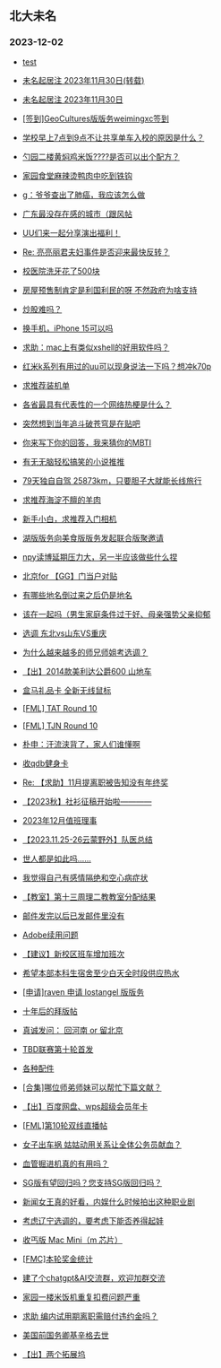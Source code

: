 ## 北大未名 
### 2023-12-02

+ [test](https://bbs.pku.edu.cn/v2/post-read.php?bid=7&threadid=18708747)

+ [未名起居注 2023年11月30日(转载)](https://bbs.pku.edu.cn/v2/post-read.php?bid=1&threadid=18707246)

+ [未名起居注 2023年11月30日](https://bbs.pku.edu.cn/v2/post-read.php?bid=728&threadid=18707246)

+ [[签到]GeoCultures版版务weimingxc签到](https://bbs.pku.edu.cn/v2/post-read.php?bid=740&threadid=18642721)

+ [学校早上7点到9点不让共享单车入校的原因是什么？](https://bbs.pku.edu.cn/v2/post-read.php?bid=138&threadid=18707336)

+ [勺园二楼黄焖鸡米饭????是否可以出个配方？](https://bbs.pku.edu.cn/v2/post-read.php?bid=1431&threadid=18704245)

+ [家园食堂麻辣烫鸭肉中吃到铁钩](https://bbs.pku.edu.cn/v2/post-read.php?bid=1431&threadid=18709130)

+ [g：爷爷查出了肺癌，我应该怎么做](https://bbs.pku.edu.cn/v2/post-read.php?bid=138&threadid=18707173)

+ [广东最没存在感的城市（跟风帖](https://bbs.pku.edu.cn/v2/post-read.php?bid=486&threadid=18679778)

+ [UU们来一起分享演出福利！](https://bbs.pku.edu.cn/v2/post-read.php?bid=104&threadid=18707216)

+ [Re: 亮亮丽君夫妇事件是否迎来最快反转？](https://bbs.pku.edu.cn/v2/post-read.php?bid=606&threadid=18704845)

+ [校医院洗牙花了500块](https://bbs.pku.edu.cn/v2/post-read.php?bid=244&threadid=18706985)

+ [房屋预售制肯定是利国利民的呀 不然政府为啥支持](https://bbs.pku.edu.cn/v2/post-read.php?bid=606&threadid=18708184)

+ [炒股难吗？](https://bbs.pku.edu.cn/v2/post-read.php?bid=249&threadid=18707218)

+ [换手机，iPhone 15可以吗](https://bbs.pku.edu.cn/v2/post-read.php?bid=197&threadid=18708792)

+ [求助：mac上有类似xshell的好用软件吗？](https://bbs.pku.edu.cn/v2/post-read.php?bid=488&threadid=18708833)

+ [红米k系列有用过的uu可以现身说法一下吗？想冲k70p](https://bbs.pku.edu.cn/v2/post-read.php?bid=197&threadid=18699782)

+ [求推荐装机单](https://bbs.pku.edu.cn/v2/post-read.php?bid=1361&threadid=18698051)

+ [各省最具有代表性的一个网络热梗是什么？](https://bbs.pku.edu.cn/v2/post-read.php?bid=251&threadid=18704860)

+ [突然想到当年追斗破苍穹是在贴吧](https://bbs.pku.edu.cn/v2/post-read.php?bid=1475&threadid=18670520)

+ [你来写下你的回答，我来猜你的MBTI](https://bbs.pku.edu.cn/v2/post-read.php?bid=251&threadid=18679043)

+ [有无无脑轻松搞笑的小说推推](https://bbs.pku.edu.cn/v2/post-read.php?bid=1475&threadid=18678913)

+ [79天独自自驾 25873km，只要胆子大就能长线旅行](https://bbs.pku.edu.cn/v2/post-read.php?bid=94&threadid=18706141)

+ [求推荐海淀不膻的羊肉](https://bbs.pku.edu.cn/v2/post-read.php?bid=90&threadid=18706636)

+ [新手小白，求推荐入门相机](https://bbs.pku.edu.cn/v2/post-read.php?bid=186&threadid=18263586)

+ [湖版版务向美食版版务发起联合版聚邀请](https://bbs.pku.edu.cn/v2/post-read.php?bid=90&threadid=18700982)

+ [npy读博延期压力大，另一半应该做些什么捏](https://bbs.pku.edu.cn/v2/post-read.php?bid=36&threadid=18708752)

+ [北京for 【GG】门当户对贴](https://bbs.pku.edu.cn/v2/post-read.php?bid=167&threadid=18708780)

+ [有哪些地名倒过来之后仍是地名](https://bbs.pku.edu.cn/v2/post-read.php?bid=103&threadid=18707191)

+ [该在一起吗（男生家庭条件过于好、母亲强势父亲抑郁](https://bbs.pku.edu.cn/v2/post-read.php?bid=36&threadid=18704990)

+ [选调 东北vs山东VS重庆](https://bbs.pku.edu.cn/v2/post-read.php?bid=99&threadid=18708723)

+ [为什么越来越多的师兄师姐考选调？](https://bbs.pku.edu.cn/v2/post-read.php?bid=99&threadid=18706211)

+ [【出】2014款美利达公爵600 山地车](https://bbs.pku.edu.cn/v2/post-read.php?bid=71&threadid=18707393)

+ [盒马礼品卡 全新无线鼠标](https://bbs.pku.edu.cn/v2/post-read.php?bid=71&threadid=18702449)

+ [[FML] TAT Round 10](https://bbs.pku.edu.cn/v2/post-read.php?bid=519&threadid=18709161)

+ [[FML] TJN Round 10](https://bbs.pku.edu.cn/v2/post-read.php?bid=519&threadid=18709167)

+ [朴申：汗流浃背了，家人们谁懂啊](https://bbs.pku.edu.cn/v2/post-read.php?bid=643&threadid=18708825)

+ [收qdb健身卡](https://bbs.pku.edu.cn/v2/post-read.php?bid=219&threadid=18708767)

+ [Re: 【求助】11月提离职被告知没有年终奖](https://bbs.pku.edu.cn/v2/post-read.php?bid=301&threadid=18704854)

+ [【2023秋】社衫征稿开始啦————](https://bbs.pku.edu.cn/v2/post-read.php?bid=344&threadid=18645150)

+ [2023年12月值班理事](https://bbs.pku.edu.cn/v2/post-read.php?bid=224&threadid=18708724)

+ [【2023.11.25-26云蒙野外】队医总结](https://bbs.pku.edu.cn/v2/post-read.php?bid=224&threadid=18708729)

+ [世人都是如此吗……](https://bbs.pku.edu.cn/v2/post-read.php?bid=690&threadid=18707253)

+ [我觉得自己有感情隔绝和空心病症状](https://bbs.pku.edu.cn/v2/post-read.php?bid=690&threadid=18695775)

+ [【教室】第十三周理二教教室分配结果](https://bbs.pku.edu.cn/v2/post-read.php?bid=289&threadid=18708732)

+ [邮件发完以后已发邮件里没有](https://bbs.pku.edu.cn/v2/post-read.php?bid=668&threadid=18708975)

+ [Adobe续用问题](https://bbs.pku.edu.cn/v2/post-read.php?bid=668&threadid=18673063)

+ [【建议】新校区班车增加班次](https://bbs.pku.edu.cn/v2/post-read.php?bid=438&threadid=18640541)

+ [希望本部本科生宿舍至少白天全时段供应热水](https://bbs.pku.edu.cn/v2/post-read.php?bid=438&threadid=18684789)

+ [[申请]raven 申请 lostangel 版版务](https://bbs.pku.edu.cn/v2/post-read.php?bid=740&threadid=18697351)

+ [十年后的拜版帖](https://bbs.pku.edu.cn/v2/post-read.php?bid=167&threadid=18704861)

+ [真诚发问： 回河南 or 留北京](https://bbs.pku.edu.cn/v2/post-read.php?bid=99&threadid=18708144)

+ [TBD联赛第十轮首发](https://bbs.pku.edu.cn/v2/post-read.php?bid=519&threadid=18707293)

+ [各种配件](https://bbs.pku.edu.cn/v2/post-read.php?bid=488&threadid=18693843)

+ [[合集]哪位师弟师妹可以帮忙下篇文献？](https://bbs.pku.edu.cn/v2/post-read.php?bid=244&threadid=18709164)

+ [【出】百度网盘、wps超级会员年卡](https://bbs.pku.edu.cn/v2/post-read.php?bid=71&threadid=18708801)

+ [[FML]第10轮双线直播帖](https://bbs.pku.edu.cn/v2/post-read.php?bid=519&threadid=18709200)

+ [女子出车祸 姑姑动用关系让全体公务员献血？](https://bbs.pku.edu.cn/v2/post-read.php?bid=606&threadid=18703110)

+ [血管掘进机真的有用吗？](https://bbs.pku.edu.cn/v2/post-read.php?bid=244&threadid=18694285)

+ [SG版有望回归吗？您支持SG版回归吗？](https://bbs.pku.edu.cn/v2/post-read.php?bid=72&threadid=18699671)

+ [新闻女王真的好看，内娱什么时候拍出这种职业剧](https://bbs.pku.edu.cn/v2/post-read.php?bid=103&threadid=18707960)

+ [考虑辽宁选调的，要考虑下能否养得起娃](https://bbs.pku.edu.cn/v2/post-read.php?bid=99&threadid=18708849)

+ [收丐版 Mac Mini（m 芯片）](https://bbs.pku.edu.cn/v2/post-read.php?bid=71&threadid=18710303)

+ [[FMC]本轮奖金统计](https://bbs.pku.edu.cn/v2/post-read.php?bid=519&threadid=18709199)

+ [建了个chatgpt&AI交流群，欢迎加群交流](https://bbs.pku.edu.cn/v2/post-read.php?bid=322&threadid=18546768)

+ [家园一楼米饭机重复扣费问题严重](https://bbs.pku.edu.cn/v2/post-read.php?bid=1431&threadid=18708841)

+ [求助 编内试用期离职需赔付违约金吗？](https://bbs.pku.edu.cn/v2/post-read.php?bid=301&threadid=18710630)

+ [美国前国务卿基辛格去世](https://bbs.pku.edu.cn/v2/post-read.php?bid=155&threadid=18705014)

+ [【出】两个拓展坞](https://bbs.pku.edu.cn/v2/post-read.php?bid=71&threadid=18710629)

